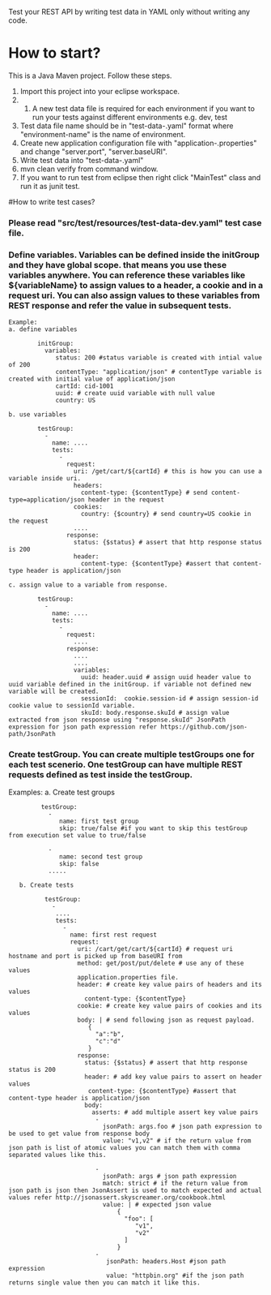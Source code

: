 Test your REST API by writing test data in YAML only without writing any code.

# How to start?
This is a Java Maven project. Follow these steps.
1. Import this project into your eclipse workspace.
2. 1. A new test data file is required for each environment if you want to run your tests against different environments e.g. dev, test
3. Test data file name should be in "test-data-<environment-name>.yaml" format where "environment-name" is the name of environment.
4. Create new application configuration file with "application-<environment-name>.properties" and change "server.port", "server.baseURI".
3. Write test data into "test-data-<environment-name>.yaml"
4. mvn clean verify <environment-name> from command window.
5. If you want to run test from eclipse then right click "MainTest" class and run it as junit test.

#How to write test cases?
### Please read "src/test/resources/test-data-dev.yaml" test case file.
### Define variables. Variables can be defined inside the initGroup and they have global scope. that means you use these variables anywhere. You can reference these variables like ${variableName} to assign values to a header, a cookie and in a request uri. You can also assign values to these variables from REST response and refer the value in subsequent tests.
    Example:
	a. define variables
```
	    initGroup:
		  variables:
		     status: 200 #status variable is created with intial value of 200 
			 contentType: "application/json" # contentType variable is created with initial value of application/json
			 cartId: cid-1001
			 uuid: # create uuid variable with null value
			 country: US
```
	b. use variables
```
	    testGroup:
		  -
		    name: ....
		    tests:
			  -
			    request:
				  uri: /get/cart/${cartId} # this is how you can use a variable inside uri.
				  headers:
				    content-type: {$contentType} # send content-type=application/json header in the request
				  cookies:
				    country: {$country} # send country=US cookie in the request
				  ....
				response:
				  status: {$status} # assert that http response status is 200
				  header:
				    content-type: {$contentType} #assert that content-type header is application/json
```				
	c. assign value to a variable from response.
```
	    testGroup:
		  -
		    name: ....
		    tests:
			  -
			    request:
				  ....
				response:
				  ....
				  ....
				  variables:
				    uuid: header.uuid # assign uuid header value to uuid variable defined in the initGroup. if variable not defined new variable will be created.
					sessionId:  cookie.session-id # assign session-id cookie value to sessionId variable.
					skuId: body.response.skuId # assign value extracted from json response using "response.skuId" JsonPath expression for json path expression refer https://github.com/json-path/JsonPath
```

### Create testGroup. You can create multiple testGroups one for each test scenerio. One testGroup can have multiple REST requests defined as test inside the testGroup. 
   Examples:
      a. Create test groups
```	  
	     testGroup:
		   -
			  name: first test group
		      skip: true/false #if you want to skip this testGroup from execution set value to true/false
			
		   -
		      name: second test group
			  skip: false
		   .....
```
	   b. Create tests
```          
          testGroup:
            -
             ....
             tests:
               -
                 name: first rest request
                 request:
                   uri: /cart/get/cart/${cartId} # request uri hostname and port is picked up from baseURI from
				   method: get/post/put/delete # use any of these values
				   application.properties file.
				   header: # create key value pairs of headers and its values
				     content-type: {$contentType}
				   cookie: # create key value pairs of cookies and its values
				   body: | # send following json as request payload.
				      {
					    "a":"b",
						"c":"d"
					  }
				   response:
				     status: {$status} # assert that http response status is 200
				     header: # add key value pairs to assert on header values
				      content-type: {$contentType} #assert that content-type header is application/json
					 body:
                       asserts: # add multiple assert key value pairs 
					    -
                          jsonPath: args.foo # json path expression to be used to get value from response body
                          value: "v1,v2" # if the return value from json path is list of atomic values you can match them with comma separated values like this.
						  
                        -
                          jsonPath: args # json path expression
                          match: strict # if the return value from json path is json then JsonAssert is used to match expected and actual values refer http://jsonassert.skyscreamer.org/cookbook.html
                          value: | # expected json value
                              {
                                "foo": [
                                   "v1",
                                   "v2"
                                ]
                              }
                        -
                           jsonPath: headers.Host #json path expression
                           value: "httpbin.org" #if the json path returns single value then you can match it like this.
```